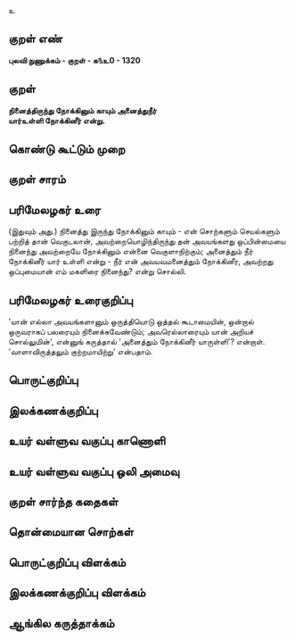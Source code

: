 உ

## குறள் எண் 

**புலவி நுணுக்கம் - குறள் - க௩உ0 - 1320**

## குறள் 

**நினைத்திருந்து நோக்கினும் காயும் அனைத்துநீர்  
யார்உள்ளி நோக்கினீர் என்று.** 

## கொண்டு கூட்டும் முறை


## குறள் சாரம் 


## பரிமேலழகர் உரை

(இதுவும் அது.) நினைத்து இருந்து நோக்கினும் காயும் - என் சொற்களும் செயல்களும் பற்றித் தான் வெகுடலான், அவற்றையொழிந்திருந்து தன் அவயங்களது ஒப்பின்மையை நினைந்து அவற்றையே நோக்கினும் என்னை வெகுளாநிற்கும்; அனைத்தும் நீர் நோக்கினீர் யார் உள்ளி என்று - நீர் என் அவயவமனைத்தும் நோக்கினீர, அவற்றது ஒப்புமையான் எம் மகளிரை நினைந்து? என்று சொல்லி.

## பரிமேலழகர் உரைகுறிப்பு   

'யான் எல்லா அவயங்களானும் ஒருத்தியொடு ஒத்தல் கூடாமையின், ஒன்றால் ஒருவராகப் பலரையும் நினைக்கவேண்டும்; அவரெல்லாரையும் யான் அறியச் சொல்லுமின்', என்னுங் கருத்தால் 'அனைத்தும் நோக்கினீர் யாருள்ளி'? என்றாள். 'வாளாவிருத்தலும் குற்றமாயிற்று' என்பதாம்.

## பொருட்குறிப்பு 


## இலக்கணக்குறிப்பு  


## உயர் வள்ளுவ வகுப்பு காணொளி


## உயர் வள்ளுவ வகுப்பு ஒலி அமைவு 

 
## குறள் சார்ந்த கதைகள் 


## தொன்மையான சொற்கள்


## பொருட்குறிப்பு விளக்கம்


## இலக்கணக்குறிப்பு விளக்கம்


## ஆங்கில கருத்தாக்கம் 


